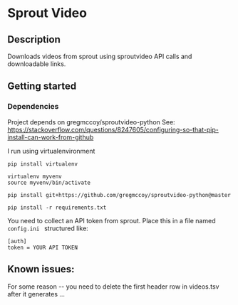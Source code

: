 # Sprout Video

## Description
Downloads videos from sprout using sproutvideo API calls and downloadable links.

## Getting started

### Dependencies

Project depends on gregmccoy/sproutvideo-python See: https://stackoverflow.com/questions/8247605/configuring-so-that-pip-install-can-work-from-github

I run using virtualenvironment

```
pip install virtualenv

virtualenv myvenv
source myvenv/bin/activate

pip install git+https://github.com/gregmccoy/sproutvideo-python@master

pip install -r requirements.txt
```

You need to collect an API token from sprout. Place this in a file named ```config.ini ``` structured like:

```
[auth]
token = YOUR API TOKEN
```

## Known issues:
For some reason -- you need to delete the first header row in videos.tsv after it generates ...
